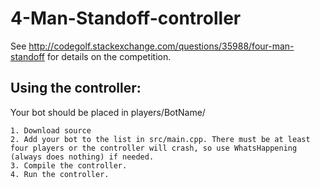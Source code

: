4-Man-Standoff-controller
=========================
See http://codegolf.stackexchange.com/questions/35988/four-man-standoff for details on the competition.

Using the controller:
-----------------------
Your bot should be placed in players/BotName/

	1. Download source
	2. Add your bot to the list in src/main.cpp. There must be at least four players or the controller will crash, so use WhatsHappening (always does nothing) if needed.
	3. Compile the controller.
	4. Run the controller.